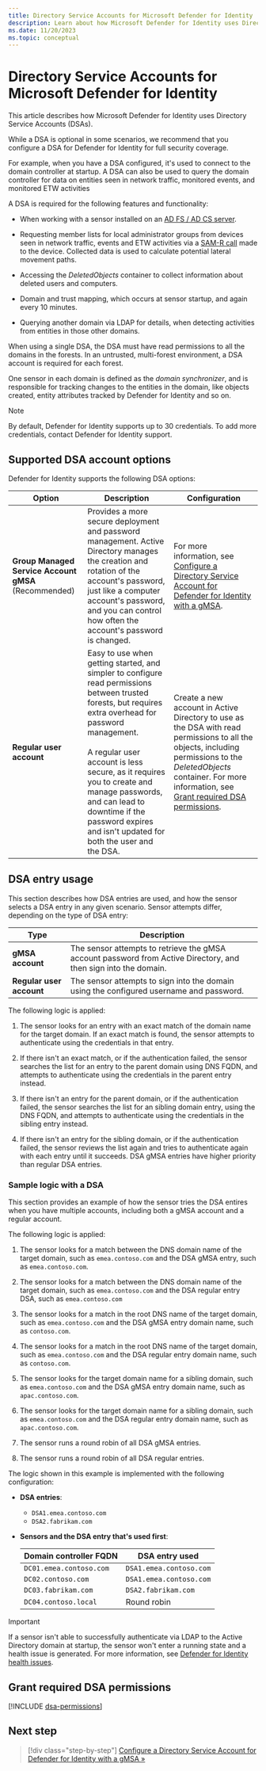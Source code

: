 ```yaml
---
title: Directory Service Accounts for Microsoft Defender for Identity
description: Learn about how Microsoft Defender for Identity uses Directory Service accounts (DSAs).
ms.date: 11/20/2023
ms.topic: conceptual
---
```


# Directory Service Accounts for Microsoft Defender for Identity

This article describes how Microsoft Defender for Identity uses Directory Service Accounts (DSAs).

While a DSA is optional in some scenarios, we recommend that you configure a DSA for Defender for Identity for full security coverage.

For example, when you have a DSA configured, it's used to connect to the domain controller at startup. A DSA can also be used to query the domain controller for data on entities seen in network traffic, monitored events, and monitored ETW activities

A DSA is required for the following features and functionality:

- When working with a sensor installed on an [AD FS / AD CS server](active-directory-federation-services.md).

- Requesting member lists for local administrator groups from devices seen in network traffic, events and ETW activities via a [SAM-R call](remote-calls-sam.md) made to the device. Collected data is used to calculate potential lateral movement paths.

- Accessing the *DeletedObjects* container to collect information about deleted users and computers. 

- Domain and trust mapping, which occurs at sensor startup, and again every 10 minutes.

- Querying another domain via LDAP for details, when detecting activities from entities in those other domains.

When using a single DSA, the DSA must have read permissions to all the domains in the forests. In an untrusted, multi-forest environment, a DSA account is required for each forest.

One sensor in each domain is defined as the *domain synchronizer*, and is responsible for tracking changes to the entities in the domain, like objects created, entity attributes tracked by Defender for Identity and so on. 

>[!NOTE]
>By default, Defender for Identity supports up to 30 credentials. To add more credentials, contact Defender for Identity support.

## Supported DSA account options

Defender for Identity supports the following DSA options:

|Option  |Description  |Configuration  |
|---------|---------|---------|
|**Group Managed Service Account gMSA** (Recommended)     |  Provides a more secure deployment and password management. Active Directory manages the creation and rotation of the account's password, just like a computer account's password, and you can control how often the account's password is changed.       |    For more information, see [Configure a Directory Service Account for Defender for Identity with a gMSA](create-directory-service-account-gmsa.md).     |
|**Regular user account**     |   Easy to use when getting started, and simpler to configure read permissions between trusted forests, but requires extra overhead for password management. <br><br>A regular user account is less secure, as it requires you to create and manage passwords, and can lead to downtime if the password expires and isn't updated for both the user and the DSA.   |   Create a new account in Active Directory to use as the DSA with read permissions to all the objects, including permissions to the *DeletedObjects* container. For more information, see [Grant required DSA permissions](#grant-required-dsa-permissions).   |

## DSA entry usage

This section describes how DSA entries are used, and how the sensor selects a DSA entry in any given scenario. Sensor attempts differ, depending on the type of DSA entry:

|Type  |Description  |
|---------|---------|
|**gMSA account**     | The sensor attempts to retrieve the gMSA account password from Active Directory, and then sign into the domain.   |
|**Regular user account**     |   The sensor attempts to sign into the domain using the configured username and password.      |

The following logic is applied:

1. The sensor looks for an entry with an exact match of the domain name for the target domain. If an exact match is found, the sensor attempts to authenticate using the credentials in that entry.

1. If there isn't an exact match, or if the authentication failed, the sensor searches the list for an entry to the parent domain using DNS FQDN, and attempts to authenticate using the credentials in the parent entry instead.

1. If there isn't an entry for the parent domain, or if the authentication failed, the sensor searches the list for an sibling domain entry, using the DNS FQDN, and attempts to authenticate using the credentials in the sibling entry instead.

1. If there isn't an entry for the sibling domain, or if the authentication failed, the sensor reviews the list again and tries to authenticate again with each entry until it succeeds. DSA gMSA entries have higher priority than regular DSA entries.


### Sample logic with a DSA

This section provides an example of how the sensor tries the DSA entires when you have multiple accounts, including both a gMSA account and a regular account.

The following logic is applied:

1. The sensor looks for a match between the DNS domain name of the target domain, such as `emea.contoso.com` and the DSA gMSA entry, such as `emea.contoso.com`.

1. The sensor looks for a match between the DNS domain name of the target domain, such as `emea.contoso.com` and the DSA regular entry DSA, such as `emea.contoso.com`

1. The sensor looks for a match in the root DNS name of the target domain, such as `emea.contoso.com` and the DSA gMSA entry domain name, such as `contoso.com`.

1. The sensor looks for a match in the root DNS name of the target domain, such as `emea.contoso.com` and the DSA regular entry domain name, such as `contoso.com`.

1. The sensor looks for the target domain name for a sibling domain, such as `emea.contoso.com` and the DSA gMSA entry domain name, such as `apac.contoso.com`.

1. The sensor looks for the target domain name for a sibling domain, such as `emea.contoso.com` and the DSA regular entry domain name, such as `apac.contoso.com`.

1. The sensor runs a round robin of all DSA gMSA entries.

1. The sensor runs a round robin of all DSA regular entries.

The logic shown in this example is implemented with the following configuration:

- **DSA entries**:

    - `DSA1.emea.contoso.com`
    - `DSA2.fabrikam.com`

- **Sensors and the DSA entry that's used first**:

    | Domain controller FQDN | DSA entry used |
    | --------------------------- | -------------------------------- |
    | `DC01.emea.contoso.com`   | `DSA1.emea.contoso.com`            |
    | `DC02.contoso.com`        | `DSA1.emea.contoso.com` |
    | `DC03.fabrikam.com`       | `DSA2.fabrikam.com`                |
    | `DC04.contoso.local`      | Round robin                      |

>[!IMPORTANT]
>If a sensor isn't able to successfully authenticate via LDAP to the Active Directory domain at startup, the sensor won't enter a running state and a health issue is generated. For more information, see [Defender for Identity health issues](../health-alerts.md).

## Grant required DSA permissions

[!INCLUDE [dsa-permissions](../includes/dsa-permissions.md)]

## Next step

> [!div class="step-by-step"]
> [Configure a Directory Service Account for Defender for Identity with a gMSA »](create-directory-service-account-gmsa.md)
